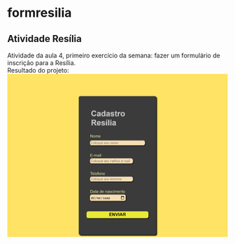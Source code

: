 # formresilia
## Atividade Resília
Atividade da aula 4, primeiro exercício da semana: fazer um formulário de inscrição para a Resília.<br>
Resultado do projeto: ![](/imagem-do-projeto.png)
